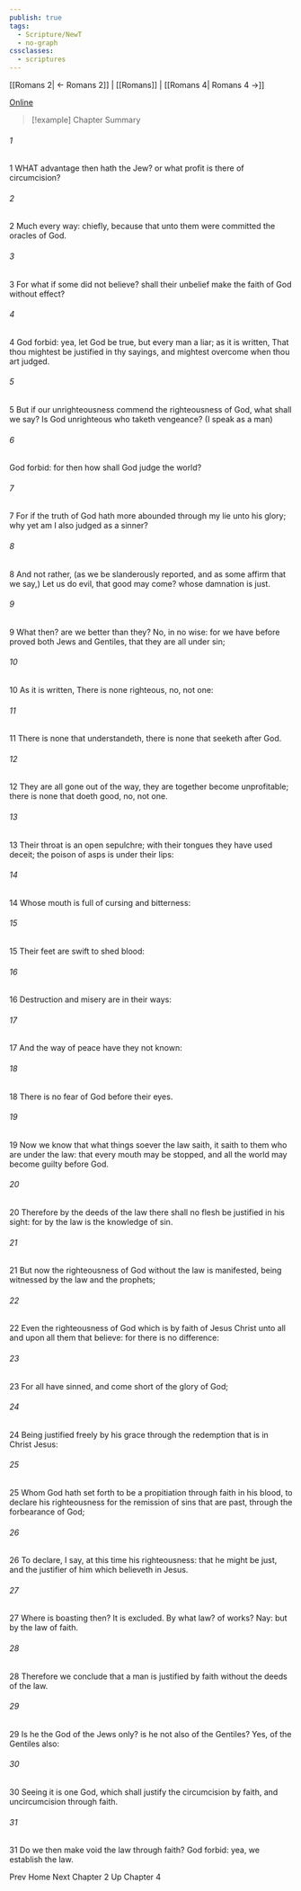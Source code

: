 ```yaml
---
publish: true
tags:
  - Scripture/NewT
  - no-graph
cssclasses:
  - scriptures
---
```

[[Romans 2| ← Romans 2]] | [[Romans]] | [[Romans 4| Romans 4 →]]

[Online](https://churchofjesuschrist.org/study/scriptures/nt/rom/3?lang=eng)

>[!example] Chapter Summary
>
###### 1
1 WHAT advantage then hath the Jew? or what profit is there of circumcision?
###### 2
2 Much every way: chiefly, because that unto them were committed the oracles of God.
###### 3
3 For what if some did not believe? shall their unbelief make the faith of God without effect?
###### 4
4 God forbid: yea, let God be true, but every man a liar; as it is written, That thou mightest be justified in thy sayings, and mightest overcome when thou art judged.
###### 5
5 But if our unrighteousness commend the righteousness of God, what shall we say? Is God unrighteous who taketh vengeance? (I speak as a man)
###### 6
God forbid: for then how shall God judge the world?
###### 7
7 For if the truth of God hath more abounded through my lie unto his glory; why yet am I also judged as a sinner?
###### 8
8 And not rather, (as we be slanderously reported, and as some affirm that we say,) Let us do evil, that good may come? whose damnation is just.
###### 9
9 What then? are we better than they? No, in no wise: for we have before proved both Jews and Gentiles, that they are all under sin;
###### 10
10 As it is written, There is none righteous, no, not one:
###### 11
11 There is none that understandeth, there is none that seeketh after God.
###### 12
12 They are all gone out of the way, they are together become unprofitable; there is none that doeth good, no, not one.
###### 13
13 Their throat is an open sepulchre; with their tongues they have used deceit; the poison of asps is under their lips:
###### 14
14 Whose mouth is full of cursing and bitterness:
###### 15
15 Their feet are swift to shed blood:
###### 16
16 Destruction and misery are in their ways:
###### 17
17 And the way of peace have they not known:
###### 18
18 There is no fear of God before their eyes.
###### 19
19 Now we know that what things soever the law saith, it saith to them who are under the law: that every mouth may be stopped, and all the world may become guilty before God.
###### 20
20 Therefore by the deeds of the law there shall no flesh be justified in his sight: for by the law is the knowledge of sin.
###### 21
21 But now the righteousness of God without the law is manifested, being witnessed by the law and the prophets;
###### 22
22 Even the righteousness of God which is by faith of Jesus Christ unto all and upon all them that believe: for there is no difference:
###### 23
23 For all have sinned, and come short of the glory of God;
###### 24
24 Being justified freely by his grace through the redemption that is in Christ Jesus:
###### 25
25 Whom God hath set forth to be a propitiation through faith in his blood, to declare his righteousness for the remission of sins that are past, through the forbearance of God;
###### 26
26 To declare, I say, at this time his righteousness: that he might be just, and the justifier of him which believeth in Jesus.
###### 27
27 Where is boasting then? It is excluded. By what law? of works? Nay: but by the law of faith.
###### 28
28 Therefore we conclude that a man is justified by faith without the deeds of the law.
###### 29
29 Is he the God of the Jews only? is he not also of the Gentiles? Yes, of the Gentiles also:
###### 30
30 Seeing it is one God, which shall justify the circumcision by faith, and uncircumcision through faith.
###### 31
31 Do we then make void the law through faith? God forbid: yea, we establish the law.

Prev
Home
Next
Chapter 2
Up
Chapter 4



